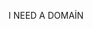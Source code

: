 I NEED A DOMAİN
<!---
Dreaxy96/Dreaxy96 is a ✨ special ✨ repository because its `README.md` (this file) appears on your GitHub profile.
You can click the Preview link to take a look at your changes.
--->
